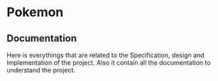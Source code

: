 # Pokemon

## Documentation

Here is everythings that are related to the Specification, design and Implementation of the project.
Also it contain all the documentation to understand the project.

